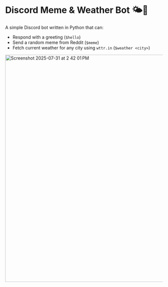 # Discord Meme & Weather Bot 🌤🤣

A simple Discord bot written in Python that can:
- Respond with a greeting (`$hello`)
- Send a random meme from Reddit (`$meme`)
- Fetch current weather for any city using `wttr.in` (`$weather <city>`)
<img width="1183" height="727" alt="Screenshot 2025-07-31 at 2 42 01 PM" src="https://github.com/user-attachments/assets/06c40f94-291f-4477-a1c0-45616a46f678" />
